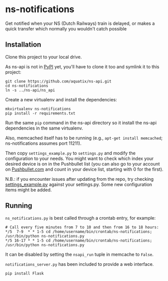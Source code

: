 # ns-notifications
Get notified when your NS (Dutch Railways) train is delayed, or makes a quick transfer which normally you wouldn't catch possible

## Installation

Clone this project to your local drive.

As ns-api is not in [PyPI](https://pypi.python.org/pypi) yet, you'll have to clone it too and symlink it to this project:

```
git clone https://github.com/aquatix/ns-api.git
cd ns-notifications
ln -s ../ns-api/ns_api
```

Create a new virtualenv and install the dependencies:

```
mkvirtualenv ns-notifications
pip install -r requirements.txt
```

Run the same `pip` command in the ns-api directory so it install the ns-api dependencies in the same virtualenv.

Also, memcached itself has to be running (e.g., `apt-get install memcached`; ns-notifications assumes port 11211).

Then copy `settings_example.py` to `settings.py` and modify the configuration to your needs. You might want to check which index your desired device is on in the Pushbullet list (you can also go to your account on [Pushbullet.com](https://www.pushbullet.com/) and count in your device list, starting with 0 for the first).

N.B.: if you encounter issues after updating from the repo, try checking [settings_example.py](settings_example.py) against your settings.py. Some new configuration items might be added.


## Running

`ns_notifications.py` is best called through a crontab entry, for example:

```
# Call every five minutes from 7 to 10 and then from 16 to 18 hours:
*/5  7-9  * * 1-5 cd /home/username/bin/crontab/ns-notifications; /usr/bin/python ns-notifications.py
*/5 16-17 * * 1-5 cd /home/username/bin/crontab/ns-notifications; /usr/bin/python ns-notifications.py
```

It can be disabled by setting the `nsapi_run` tuple in memcache to `False`.

`notifications_server.py` has been included to provide a web interface.

```
pip install Flask
```
